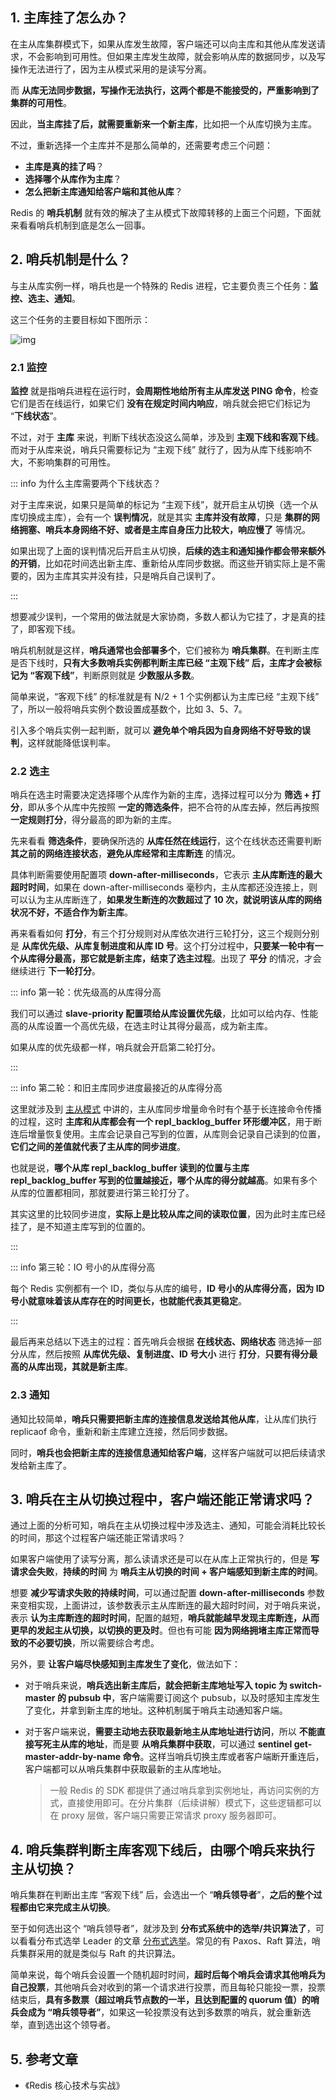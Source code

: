 ## 1. 主库挂了怎么办？

在主从库集群模式下，如果从库发生故障，客户端还可以向主库和其他从库发送请求，不会影响到可用性。但如果主库发生故障，就会影响从库的数据同步，以及写操作无法进行了，因为主从模式采用的是读写分离。

而 **从库无法同步数据，写操作无法执行，这两个都是不能接受的，严重影响到了集群的可用性**。

因此，**当主库挂了后，就需要重新来一个新主库**，比如把一个从库切换为主库。

不过，重新选择一个主库并不是那么简单的，还需要考虑三个问题：

- **主库是真的挂了吗**？
- **选择哪个从库作为主库**？
- **怎么把新主库通知给客户端和其他从库**？

Redis 的 **哨兵机制** 就有效的解决了主从模式下故障转移的上面三个问题，下面就来看看哨兵机制到底是怎么一回事。

## 2. 哨兵机制是什么？

与主从库实例一样，哨兵也是一个特殊的 Redis 进程，它主要负责三个任务：**监控、选主、通知**。

这三个任务的主要目标如下图所示：

![img](https://run-notes.oss-cn-beijing.aliyuncs.com/notes/https%2Fstatic001.geekbang.org%2Fresource%2Fimage%2Fef%2Fa1-2024_01_04-1704370587.jpeg)

### 2.1 监控

**监控** 就是指哨兵进程在运行时，**会周期性地给所有主从库发送 PING 命令**，检查它们是否在线运行，如果它们 **没有在规定时间内响应**，哨兵就会把它们标记为 “**下线状态**”。

不过，对于 **主库** 来说，判断下线状态没这么简单，涉及到 **主观下线和客观下线**。而对于从库来说，哨兵只需要标记为 “主观下线” 就行了，因为从库下线影响不大，不影响集群的可用性。

::: info 为什么主库需要两个下线状态？

对于主库来说，如果只是简单的标记为 “主观下线”，就开启主从切换（选一个从库切换成主库），会有一个 **误判情况**，就是其实 **主库并没有故障**，只是 **集群的网络拥塞、哨兵本身网络不好、或者是主库自身压力比较大，响应慢了** 等情况。

如果出现了上面的误判情况后开启主从切换，**后续的选主和通知操作都会带来额外的开销**，比如花时间选出新主库、重新给从库同步数据。而这些开销实际上是不需要的，因为主库其实并没有挂，只是哨兵自己误判了。

:::

想要减少误判，一个常用的做法就是大家协商，多数人都认为它挂了，才是真的挂了，即客观下线。

哨兵机制就是这样，**哨兵通常也会部署多个**，它们被称为 **哨兵集群**。在判断主库是否下线时，**只有大多数哨兵实例都判断主库已经 “主观下线” 后，主库才会被标记为 “客观下线”**，判断原则就是 **少数服从多数**。

简单来说，“客观下线” 的标准就是有 N/2 + 1 个实例都认为主库已经 “主观下线” 了，所以一般将哨兵实例个数设置成基数个，比如 3、5、7。

引入多个哨兵实例一起判断，就可以 **避免单个哨兵因为自身网络不好导致的误判**，这样就能降低误判率。

### 2.2 选主

哨兵在选主时需要决定选择哪个从库作为新的主库，选择过程可以分为 **筛选 + 打分**，即从多个从库中先按照 **一定的筛选条件**，把不合符的从库去掉，然后再按照 **一定规则打分**，得分最高的即为新的主库。

先来看看 **筛选条件**，要确保所选的 **从库任然在线运行**，这个在线状态还需要判断 **其之前的网络连接状态**，**避免从库经常和主库断连** 的情况。

具体判断需要使用配置项 **down-after-milliseconds**，它表示 **主从库断连的最大超时时间**，如果在 down-after-milliseconds 毫秒内，主从库都还没连接上，则可以认为主从库断连了，**如果发生断连的次数超过了 10 次，就说明该从库的网络状况不好，不适合作为新主库**。

再来看看如何 **打分**，有三个打分规则对从库依次进行三轮打分，这三个规则分别是 **从库优先级、从库复制进度和从库 ID 号**。这个打分过程中，**只要某一轮中有一个从库得分最高，那它就是新主库，结束了选主过程**。出现了 **平分** 的情况，才会继续进行 **下一轮打分**。

::: info 第一轮：优先级高的从库得分高

我们可以通过 **slave-priority 配置项给从库设置优先级**，比如可以给内存、性能高的从库设置一个高优先级，在选主时让其得分最高，成为新主库。

如果从库的优先级都一样，哨兵就会开启第二轮打分。

:::

::: info 第二轮：和旧主库同步进度最接近的从库得分高

这里就涉及到 [主从模式](https://code.0x3f4.run/backend/database/redis/high_availability/%E4%B8%BB%E4%BB%8E%E6%A8%A1%E5%BC%8F.html#_5-%E4%B8%BB%E4%BB%8E%E5%BA%93%E9%97%B4%E7%9A%84%E7%BD%91%E7%BB%9C%E6%96%AD%E4%BA%86%E6%80%8E%E4%B9%88%E5%8A%9E) 中讲的，主从库同步增量命令时有个基于长连接命令传播的过程，这时 **主库和从库都会有一个 repl_backlog_buffer 环形缓冲区**，用于断连后增量恢复使用。主库会记录自己写到的位置，从库则会记录自己读到的位置，**它们之间的差值就代表了主从库的同步进度**。

也就是说，**哪个从库 repl_backlog_buffer 读到的位置与主库 repl_backlog_buffer 写到的位置越接近，哪个从库的得分就越高**。如果有多个从库的位置都相同，那就要进行第三轮打分了。

其实这里的比较同步进度，**实际上是比较从库之间的读取位置**，因为此时主库已经挂了，是不知道主库写到的位置的。

:::

::: info 第三轮：IO 号小的从库得分高

每个 Redis 实例都有一个 ID，类似与从库的编号，**ID 号小的从库得分高，因为 ID 号小就意味着该从库存在的时间更长，也就能代表其更稳定**。

:::

最后再来总结以下选主的过程：首先哨兵会根据 **在线状态、网络状态** 筛选掉一部分从库，然后按照 **从库优先级、复制进度、ID 号大小** 进行 **打分**，**只要有得分最高的从库出现，其就是新主库**。

### 2.3 通知

通知比较简单，**哨兵只需要把新主库的连接信息发送给其他从库**，让从库们执行 replicaof 命令，重新和新主库建立连接，然后同步数据。

同时，**哨兵也会把新主库的连接信息通知给客户端**，这样客户端就可以把后续请求发给新主库了。

## 3. 哨兵在主从切换过程中，客户端还能正常请求吗？

通过上面的分析可知，哨兵在主从切换过程中涉及选主、通知，可能会消耗比较长的时间，那这个过程客户端还能正常请求吗？

如果客户端使用了读写分离，那么读请求还是可以在从库上正常执行的，但是 **写请求会失败**，**持续的时间** 为 **哨兵主从切换的时间 + 客户端感知到新主库的时间**。

想要 **减少写请求失败的持续时间**，可以通过配置 **down-after-milliseconds** 参数来变相实现，上面讲过，该参数表示主从库断连的最大超时时间，对于哨兵来说，表示 **认为主库断连的超时时间**，配置的越短，**哨兵就能越早发现主库断连，从而更早的发起主从切换，以切换的更及时**。但也有可能 **因为网络拥堵主库正常而导致的不必要切换**，所以需要综合考虑。

另外，要 **让客户端尽快感知到主库发生了变化**，做法如下：

- 对于哨兵来说，**哨兵选出新主库后，就会把新主库地址写入 topic 为 switch-master 的 pubsub 中**，客户端需要订阅这个 pubsub，以及时感知主库发生了变化，并拿到新主库的地址。这种机制属于哨兵主动通知客户端。

- 对于客户端来说，**需要主动地去获取最新地主从库地址进行访问**，所以 **不能直接写死主从库的地址**，而是要 **从哨兵集群中获取**，可以通过 **sentinel get-master-addr-by-name 命令**。这样当哨兵切换主库或者客户端断开重连后，客户端都可以从哨兵集群中获取最新的主从库地址。

  > 一般 Redis 的 SDK 都提供了通过哨兵拿到实例地址，再访问实例的方式，直接使用即可。在分片集群（后续讲解）模式下，这些逻辑都可以在 proxy 层做，客户端只需要正常请求 proxy 服务器即可。

## 4. 哨兵集群判断主库客观下线后，由哪个哨兵来执行主从切换？

哨兵集群在判断出主库 “客观下线” 后，会选出一个 “**哨兵领导者**”，**之后的整个过程都由它来完成主从切换**。

至于如何选出这个 “哨兵领导者”，就涉及到 **分布式系统中的选举/共识算法了**，可以看看分布式选举 Leader 的文章 [分布式选举](https://code.0x3f4.run/backend/distributed/coord_and_sync/%E5%88%86%E5%B8%83%E5%BC%8F%E9%80%89%E4%B8%BE%EF%BC%9A%E5%9B%BD%E4%B8%8D%E5%8F%AF%E4%B8%80%E6%97%A5%E6%97%A0%E5%90%9B.html)。常见的有 Paxos、Raft 算法，哨兵集群采用的就是类似与 Raft 的共识算法。

简单来说，每个哨兵会设置一个随机超时时间，**超时后每个哨兵会请求其他哨兵为自己投票**，其他哨兵会对收到的第一个请求进行投票，而且每轮只能投一票，投票结束后，**具有多数票（超过哨兵节点数的一半，且达到配置的 quorum 值）的哨兵会成为 “哨兵领导者”**，如果这一轮投票没有达到多数票的哨兵，就会重新选举，直到选出这个领导者。

## 5. 参考文章

- 《Redis 核心技术与实战》



